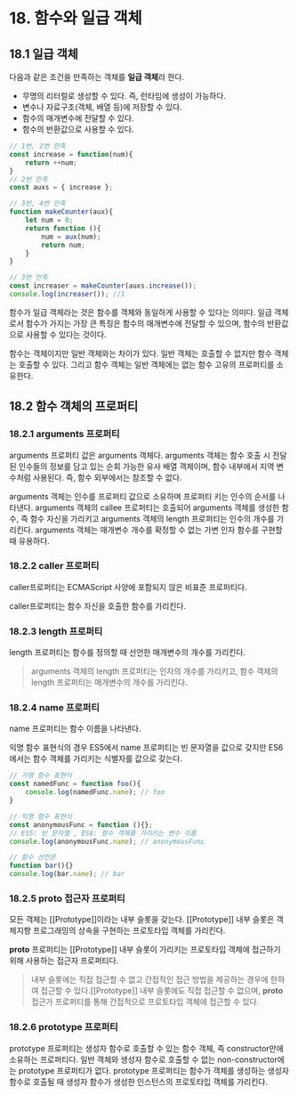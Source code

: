# 18. 함수와 일급 객체 

## 18.1 일급 객체
다음과 같은 조건을 만족하는 객체를 **일급 객체**라 한다.
- 무명의 리터럴로 생성할 수 있다. 즉, 런타임에 생성이 가능하다.
- 변수나 자료구조(객체, 배열 등)에 저장할 수 있다.
- 함수의 매개변수에 전달할 수 있다.
- 함수의 반환값으로 사용할 수 있다.
```javascript
// 1번, 2번 만족
const increase = function(num){
    return ++num;
} 
// 2번 만족
const auxs = { increase };

// 3번, 4번 만족
function makeCounter(aux){
    let num = 0;
    return function (){
        num = aux(num);
        return num;
    }
}

// 3번 만족
const increaser = makeCounter(auxs.increase());
console.log(increaser()); //1
```

함수가 일급 객체라는 것은 함수를 객체와 동일하게 사용할 수 있다는 의미다. 일급 객체로서 함수가 가지는 가장 큰 특징은 함수의 매개변수에 전달할 수 있으며, 함수의 반환값으로 사용할 수 있다는 것이다. 

함수는 객체이지만 일반 객체와는 차이가 있다. 일반 객체는 호출할 수 없지만 함수 객체는 호출할 수 있다. 그리고 함수 객체는 일반 객체에는 없는 함수 고유의 프로퍼티를 소유한다.

## 18.2 함수 객체의 프로퍼티

### 18.2.1 arguments 프로퍼티
arguments 프로퍼티 값은 arguments 객체다. arguments 객체는 함수 호출 시 전달된 인수들의 정보를 담고 있는 순회 가능한 유사 배열 객체이며, 함수 내부에서 지역 변수처럼 사용된다. 즉, 함수 외부에서는 참조할 수 없다.

arguments 객체는 인수를 프로퍼티 값으로 소유하며 프로퍼티 키는 인수의 순서를 나타낸다. arguments 객체의 callee 프로퍼티는 호출되어 arguments 객체를 생성한 함수, 즉 함수 자신을 가리키고 arguments 객체의 length 프로퍼티는 인수의 개수를 가리킨다.
arguments 객체는 매개변수 개수를 확정할 수 없는 가변 인자 함수를 구현할 때 유용하다.


### 18.2.2 caller 프로퍼티
caller프로퍼티는 ECMAScript 사양에 포함되지 않은 비표준 프로퍼티다. 

caller프로퍼티는 함수 자신을 호출한 함수를 가리킨다.

### 18.2.3 length 프로퍼티
length 프로퍼티는 함수를 정의할 때 선언한 매개변수의 개수를 가리킨다. 
> arguments 객체의 length 프로퍼티는 인자의 개수를 가리키고, 함수 객체의 length 프로퍼티는 매개변수의 개수를 가리킨다.

### 18.2.4 name 프로퍼티
name 프로퍼티는 함수 이름을 나타낸다. 

익명 함수 표현식의 경우 ES5에서 name 프로퍼티는 빈 문자열을 값으로 갖지만 ES6에서는 함수 객체를 가리키는 식별자를 값으로 갖는다.
```javascript
// 기명 함수 표현식
const namedFunc = function foo(){
    console.log(namedFunc.name); // foo
}

// 익명 함수 표현식
const anonymousFunc = function (){};
// ES5: 빈 문자열 , ES6: 함수 객체를 가리키는 변수 이름
console.log(anonymousFunc.name); // anonymousFunc

// 함수 선언문
function bar(){}
console.log(bar.name); // bar
```

### 18.2.5 __proto__ 접근자 프로퍼티
모든 객체는 [[Prototype]]이라는 내부 슬롯을 갖는다. [[Prototype]] 내부 슬롯은 객체지향 프로그래밍의 상속을 구현하는 프로토타입 객체를 가리킨다.

__proto__ 프로퍼티는 [[Prototype]] 내부 슬롯이 가리키는 프로토타입 객체에 접근하기 위해 사용하는 접근자 프로퍼티다. 
> 내부 슬롯에는 직접 접근할 수 없고 간접적인 접근 방법을 제공하는 경우에 한하여 접근할 수 있다.[[Prototype]] 내부 슬롯에도 직접 접근할 수 없으며, __proto__ 접근가 프로퍼티를 통해 간접적으로 프로토타입 객체에 접근할 수 있다.

### 18.2.6 prototype 프로퍼티
prototype 프로퍼티는 생성자 함수로 호출할 수 있는 함수 객체, 즉 constructor만에 소유하는 프로퍼티다. 일반 객체와 생성자 함수로 호출할 수 없는 non-constructor에는 prototype 프로퍼티가 없다. prototype 프로퍼티는 함수가 객체를 생성하는 생성자 함수로 호출될 때 생성자 함수가 생성한 인스턴스의 프로토타입 객체를 가리킨다.